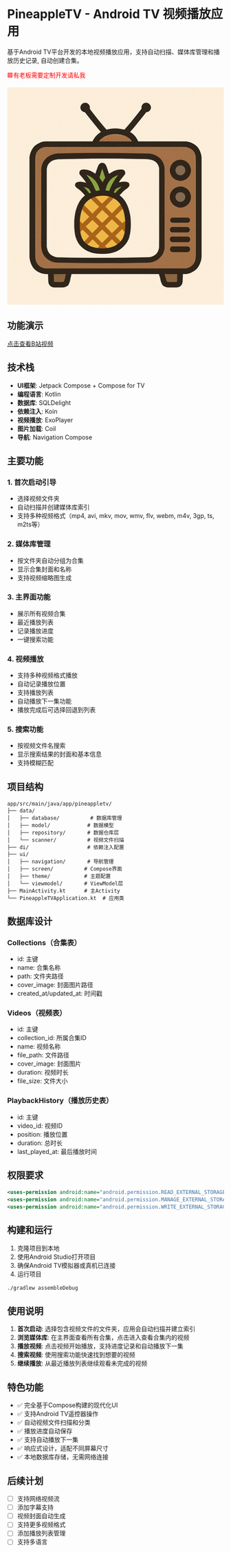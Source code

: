 # PineappleTV - Android TV 视频播放应用

基于Android TV平台开发的本地视频播放应用，支持自动扫描、媒体库管理和播放历史记录, 自动创建合集。

<font color="red">🟩有老板需要定制开发请私我</font>

![LOGO](./docs/img/app_icon_your_company.png)

## 功能演示
[点击查看B站视频](https://www.bilibili.com/video/BV1eXhGzWEZh/)
## 技术栈

- **UI框架**: Jetpack Compose + Compose for TV
- **编程语言**: Kotlin
- **数据库**: SQLDelight
- **依赖注入**: Koin
- **视频播放**: ExoPlayer
- **图片加载**: Coil
- **导航**: Navigation Compose

## 主要功能

### 1. 首次启动引导
- 选择视频文件夹
- 自动扫描并创建媒体库索引
- 支持多种视频格式（mp4, avi, mkv, mov, wmv, flv, webm, m4v, 3gp, ts, m2ts等）

### 2. 媒体库管理
- 按文件夹自动分组为合集
- 显示合集封面和名称
- 支持视频缩略图生成

### 3. 主界面功能
- 展示所有视频合集
- 最近播放列表
- 记录播放进度
- 一键搜索功能

### 4. 视频播放
- 支持多种视频格式播放
- 自动记录播放位置
- 支持播放列表
- 自动播放下一集功能
- 播放完成后可选择回退到列表

### 5. 搜索功能
- 按视频文件名搜索
- 显示搜索结果的封面和基本信息
- 支持模糊匹配

## 项目结构

```
app/src/main/java/app/pineappletv/
├── data/
│   ├── database/          # 数据库管理
│   ├── model/            # 数据模型
│   ├── repository/       # 数据仓库层
│   └── scanner/          # 视频文件扫描
├── di/                   # 依赖注入配置
├── ui/
│   ├── navigation/       # 导航管理
│   ├── screen/          # Compose界面
│   ├── theme/           # 主题配置
│   └── viewmodel/       # ViewModel层
├── MainActivity.kt      # 主Activity
└── PineappleTVApplication.kt  # 应用类
```

## 数据库设计

### Collections（合集表）
- id: 主键
- name: 合集名称
- path: 文件夹路径
- cover_image: 封面图片路径
- created_at/updated_at: 时间戳

### Videos（视频表）
- id: 主键
- collection_id: 所属合集ID
- name: 视频名称
- file_path: 文件路径
- cover_image: 封面图片
- duration: 视频时长
- file_size: 文件大小

### PlaybackHistory（播放历史表）
- id: 主键
- video_id: 视频ID
- position: 播放位置
- duration: 总时长
- last_played_at: 最后播放时间

## 权限要求

```xml
<uses-permission android:name="android.permission.READ_EXTERNAL_STORAGE" />
<uses-permission android:name="android.permission.MANAGE_EXTERNAL_STORAGE" />
<uses-permission android:name="android.permission.WRITE_EXTERNAL_STORAGE" />
```

## 构建和运行

1. 克隆项目到本地
2. 使用Android Studio打开项目
3. 确保Android TV模拟器或真机已连接
4. 运行项目

```bash
./gradlew assembleDebug
```

## 使用说明

1. **首次启动**: 选择包含视频文件的文件夹，应用会自动扫描并建立索引
2. **浏览媒体库**: 在主界面查看所有合集，点击进入查看合集内的视频
3. **播放视频**: 点击视频开始播放，支持进度记录和自动播放下一集
4. **搜索视频**: 使用搜索功能快速找到想要的视频
5. **继续播放**: 从最近播放列表继续观看未完成的视频

## 特色功能

- ✅ 完全基于Compose构建的现代化UI
- ✅ 支持Android TV遥控器操作
- ✅ 自动视频文件扫描和分类
- ✅ 播放进度自动保存
- ✅ 支持自动播放下一集
- ✅ 响应式设计，适配不同屏幕尺寸
- ✅ 本地数据库存储，无需网络连接

## 后续计划

- [ ] 支持网络视频流
- [ ] 添加字幕支持
- [ ] 视频封面自动生成
- [ ] 支持更多视频格式
- [ ] 添加播放列表管理
- [ ] 支持多语言